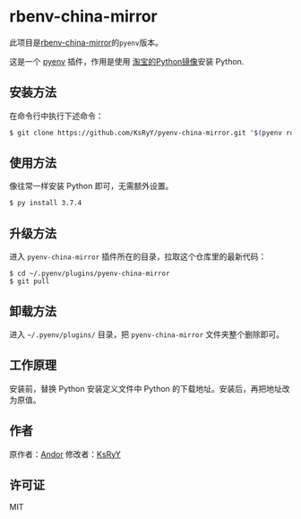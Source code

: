 # rbenv-china-mirror

此项目是[rbenv-china-mirror](https://github.com/AndorChen/rbenv-china-mirror)的`pyenv`版本。

这是一个 [pyenv](https://github.com/pyenv/pyenv) 插件，作用是使用 [淘宝的Python镜像](https://npm.taobao.org/mirrors/python/)安装 Python.

## 安装方法

在命令行中执行下述命令：

```sh
$ git clone https://github.com/KsRyY/pyenv-china-mirror.git "$(pyenv root)"/plugins/pyenv-china-mirror
```

## 使用方法

像往常一样安装 Python 即可，无需额外设置。

```sh
$ py install 3.7.4
```

## 升级方法

进入 `pyenv-china-mirror` 插件所在的目录，拉取这个仓库里的最新代码：

```
$ cd ~/.pyenv/plugins/pyenv-china-mirror
$ git pull
```

## 卸载方法

进入 `~/.pyenv/plugins/` 目录，把 `pyenv-china-mirror` 文件夹整个删除即可。

## 工作原理

安装前，替换 Python 安装定义文件中 Python 的下载地址。安装后，再把地址改为原值。

## 作者

原作者：[Andor](http://about.ac)
修改者：[KsRyY](https://konomo.now.sh)

## 许可证

MIT
